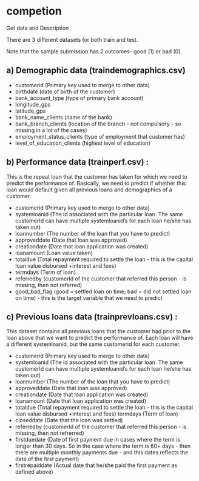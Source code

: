 # competion
Get data and Description  

There are 3 different datasets for both train and test.  

Note that the sample submission has 2 outcomes- good (1) or bad (0).  
## a) Demographic data (traindemographics.csv)

* customerid (Primary key used to merge to other data) 
* birthdate (date of birth of the customer) 
* bank_account_type (type of primary bank account)  
* longitude_gps  
* latitude_gps  
* bank_name_clients (name of the bank)  
* bank_branch_clients (location of the branch - not compulsory - so missing in a lot of the cases)  
* employment_status_clients (type of employment that customer has)  
* level_of_education_clients (highest level of education)  
## b) Performance data (trainperf.csv) : 
This is the repeat loan that the customer has taken for which we need to predict the performance of. Basically, we need to predict if whether this loan would default given all previous loans and demographics of a customer.   

* customerid (Primary key used to merge to other data)   
* systemloanid (The id associated with the particular loan. The same customerId can have multiple systemloanid’s for each loan he/she has taken out)  
* loannumber (The number of the loan that you have to predict)  
* approveddate (Date that loan was approved)  
* creationdate (Date that loan application was created)  
* loanamount (Loan value taken)   
* totaldue (Total repayment required to settle the loan - this is the capital loan value disbursed +interest and fees)  
* termdays (Term of loan)   
* referredby (customerId of the customer that referred this person - is missing, then not referred)  
* good_bad_flag (good = settled loan on time; bad = did not settled loan on time) - this is the target variable that we need to predict   
## c) Previous loans data (trainprevloans.csv) : 
This dataset contains all previous loans that the customer had prior to the loan above that we want to predict the performance of. Each loan will have a different systemloanid, but the same customerid for each customer.    

* customerid (Primary key used to merge to other data)   
* systemloanid (The id associated with the particular loan. The same customerId can have multiple systemloanid’s for each loan he/she has taken out)   
* loannumber (The number of the loan that you have to predict)   
* approveddate (Date that loan was approved)  
* creationdate (Date that loan application was created)   
* loanamount (Date that loan application was created)   
* totaldue (Total repayment required to settle the loan - this is the capital loan value disbursed +interest and fees) termdays (Term of loan)  
* closeddate (Date that the loan was settled)   
* referredby (customerId of the customer that referred this person - is missing, then not refrerred)    
* firstduedate (Date of first payment due in cases where the term is longer than 30 days. So in the case where the term is 60+ days - then there are multiple monthly payments due - and this dates reflects the date of the first payment)   
* firstrepaiddate (Actual date that he/she paid the first payment as defined above)
